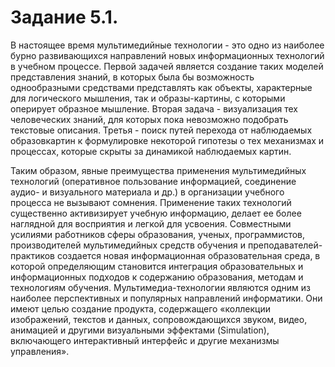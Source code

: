 # Задание 5.1.

В настоящее время мультимедийные технологии - это одно из наиболее бурно развивающихся направлений новых информационных технологий в учебном процессе. 
Первой задачей является создание таких моделей представления знаний, в которых была бы возможность однообразными средствами представлять как объекты, характерные для логического мышления, так и образы-картины, с которыми оперирует образное мышление. Вторая задача - визуализация тех человеческих знаний, для которых пока невозможно подобрать текстовые описания. Третья - поиск путей перехода от наблюдаемых образовкартин к формулировке некоторой гипотезы о тех механизмах и процессах, которые скрыты за динамикой наблюдаемых картин. 

Таким образом, явные преимущества применения мультимедийных технологий (оперативное пользование информацией, соединение аудио- и визуального материала и др.) в организации учебного процесса не вызывают сомнения. Применение таких технологий существенно активизирует учебную информацию, делает ее более наглядной для восприятия и легкой для усвоения. 
Совместными усилиями работников сферы образования, ученых, программистов, производителей мультимедийных средств обучения и преподавателей-практиков создается новая информационная образовательная среда, в которой определяющим становится интеграция образовательных и информационных подходов к содержанию образования, методам и технологиям обучения. 
Мультимедиa-технологии являются одним из наиболее перспективных и популярных направлений информатики. Они имеют целью создание продукта, содержащего «коллекции изображений, текстов и данных, сопровождающихся звуком, видео, анимацией и другими визуальными эффектами (Simulation), включающего интерактивный интерфейс и другие механизмы управления». 
